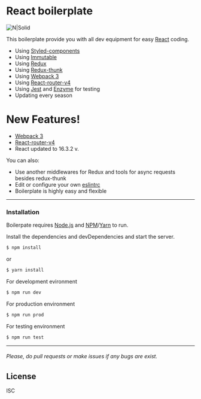 # React boilerplate

![N|Solid](https://geeks.wego.com/content/images/2015/12/react-webpack-1.png)

This boilerplate provide you with all dev equipment for easy [React](https://facebook.github.io/react/) coding.

  - Using [Styled-components](https://www.styled-components.com/)
  - Using [Immutable](https://facebook.github.io/immutable-js/)
  - Using [Redux](http://redux.js.org/)
  - Using [Redux-thunk](https://github.com/gaearon/redux-thunk/blob/master/README.md) 
  - Using [Webpack 3](https://webpack.js.org/)
  - Using [React-router-v4](https://reacttraining.com/react-router/web/guides/philosophy)
  - Using [Jest](https://facebook.github.io/jest/) and [Enzyme](http://airbnb.io/enzyme/) for testing
  - Updating every season

# New Features!

  - [Webpack 3](https://webpack.js.org/)
  - [React-router-v4](https://reacttraining.com/react-router/web/guides/philosophy)
  - React updated to 16.3.2 v. 

You can also:
  - Use another middlewares for Redux and tools for async requests besides redux-thunk
  - Edit or configure your own [eslintrc](https://github.com/Xart044/React-boilerplate/blob/master/.eslintrc)
  - Boilerplate is highly easy and flexible
---
### Installation

Boilerpate requires [Node.js](https://nodejs.org/) and [NPM](https://www.npmjs.com/)/[Yarn](https://yarnpkg.com/) to run.

Install the dependencies and devDependencies and start the server.

```sh
$ npm install
```

or

```sh
$ yarn install
```

For development evironment
```sh
$ npm run dev
```

For production environment

```sh
$ npm run prod
```

For testing environment

```sh
$ npm run test
```
---
###### Please, do pull requests or make issues if any bugs are exist.

License
----

ISC
